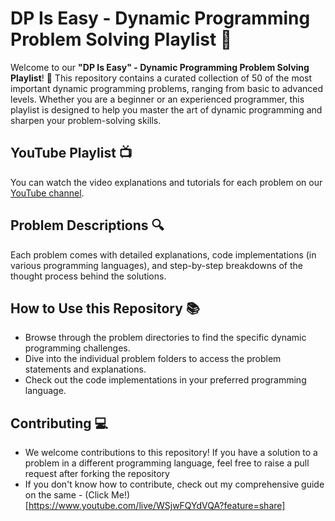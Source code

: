 # DP Is Easy - Dynamic Programming Problem Solving Playlist 🚀

Welcome to our **"DP Is Easy" - Dynamic Programming Problem Solving Playlist**! 🎉 This repository contains a curated collection of 50 of the most important dynamic programming problems, ranging from basic to advanced levels. Whether you are a beginner or an experienced programmer, this playlist is designed to help you master the art of dynamic programming and sharpen your problem-solving skills.

## YouTube Playlist 📺
You can watch the video explanations and tutorials for each problem on our [YouTube channel](https://www.youtube.com/playlist?list=PLUqxU4Bt5RBgCTeBT1j5di3hVQiWCFMtw).

## Problem Descriptions 🔍
Each problem comes with detailed explanations, code implementations (in various programming languages), and step-by-step breakdowns of the thought process behind the solutions.

## How to Use this Repository 📚
- Browse through the problem directories to find the specific dynamic programming challenges.
- Dive into the individual problem folders to access the problem statements and explanations.
- Check out the code implementations in your preferred programming language.

## Contributing 💻
- We welcome contributions to this repository! If you have a solution to a problem in a different programming language, feel free to raise a pull request after forking the repository
- If you don't know how to contribute, check out my comprehensive guide on the same - (Click Me!)[https://www.youtube.com/live/WSjwFQYdVQA?feature=share]
